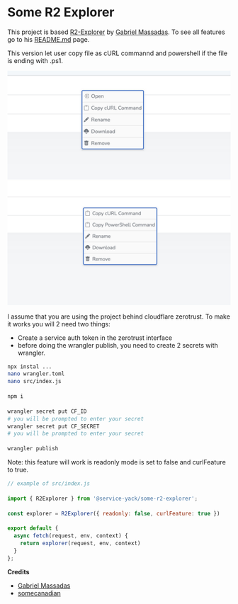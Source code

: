 # Some R2 Explorer

This project is based [R2-Explorer](https://github.com/G4brym/R2-Explorer) by [Gabriel Massadas](http://massadas.com/). To see all features go to his [README.md](https://github.com/G4brym/R2-Explorer/blob/main/README.md) page.

This version let user copy file as cURL commannd and powershell if the file is ending with .ps1.

![cURL](./docs/images/curl.jpg)
![Powersell](./docs/images/powershell.jpg)


I assume that you are using the project behind cloudflare zerotrust. To make it works you will 2 need two things:

- Create a service auth token in the zerotrust interface
- before doing the wrangler publish, you need to create 2 secrets with wrangler.

```bash
npx instal ...
nano wrangler.toml
nano src/index.js

npm i

wrangler secret put CF_ID
# you will be prompted to enter your secret
wrangler secret put CF_SECRET
# you will be prompted to enter your secret

wrangler publish
```

Note: this feature will work is readonly mode is set to false and curlFeature to true.

```js
// example of src/index.js

import { R2Explorer } from '@service-yack/some-r2-explorer';

const explorer = R2Explorer({ readonly: false, curlFeature: true })

export default {
  async fetch(request, env, context) {
    return explorer(request, env, context)
  }
};
```

**Credits**

- [Gabriel Massadas](https://github.com/G4brym)
- [somecanadian](https://github.com/som3canadian)
